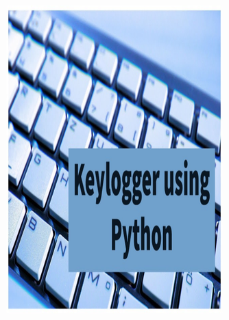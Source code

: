 <html>
	<head>
		<title>
			<strong>KEYLOGGER</strong>
		</title>
		<link rel="stylesheet" href="style.css" />
	</head>
	<body class="BODY">
		<article class="Link to Log">
			<a href="keylogger.py" download>
  				<img src="keylogger.jpg" width="1280" height="720">
			</a>
		</article>
	</body>
</html>
